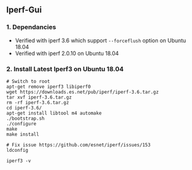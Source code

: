 ## Iperf-Gui

### 1. Dependancies
- Verified with iperf 3.6 which support `--forceflush` option on Ubuntu 18.04
- Verified with iperf 2.0.10 on Ubuntu 18.04

### 2. Install Latest Iperf3 on Ubuntu 18.04
```
# Switch to root
apt-get remove iperf3 libiperf0
wget https://downloads.es.net/pub/iperf/iperf-3.6.tar.gz
tar xvf iperf-3.6.tar.gz
rm -rf iperf-3.6.tar.gz
cd iperf-3.6/
apt-get install libtool m4 automake
./bootstrap.sh
./configure
make
make install

# Fix issue https://github.com/esnet/iperf/issues/153
ldconfig

iperf3 -v
```
